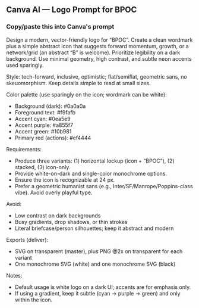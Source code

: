 ## Canva AI — Logo Prompt for BPOC

### Copy/paste this into Canva's prompt
Design a modern, vector-friendly logo for “BPOC”. Create a clean wordmark plus a simple abstract icon that suggests forward momentum, growth, or a network/grid (an abstract “B” is welcome). Prioritize legibility on a dark background. Use minimal geometry, high contrast, and subtle neon accents used sparingly.

Style: tech-forward, inclusive, optimistic; flat/semiflat, geometric sans, no skeuomorphism. Keep details simple to read at small sizes.

Color palette (use sparingly on the icon; wordmark can be white):
- Background (dark): #0a0a0a
- Foreground text: #f9fafb
- Accent cyan: #0ea5e9
- Accent purple: #a855f7
- Accent green: #10b981
- Primary red (actions): #ef4444

Requirements:
- Produce three variants: (1) horizontal lockup (icon + “BPOC”), (2) stacked, (3) icon-only.
- Provide white-on-dark and single-color monochrome options.
- Ensure the icon is recognizable at 24 px.
- Prefer a geometric humanist sans (e.g., Inter/SF/Manrope/Poppins-class vibe). Avoid overly playful type.

Avoid:
- Low contrast on dark backgrounds
- Busy gradients, drop shadows, or thin strokes
- Literal briefcase/person silhouettes; keep it abstract and modern

Exports (deliver):
- SVG on transparent (master), plus PNG @2x on transparent for each variant
- One monochrome SVG (white) and one monochrome SVG (black)

Notes:
- Default usage is white logo on a dark UI; accents are for emphasis only.
- If using a gradient, keep it subtle (cyan → purple → green) and only within the icon.


